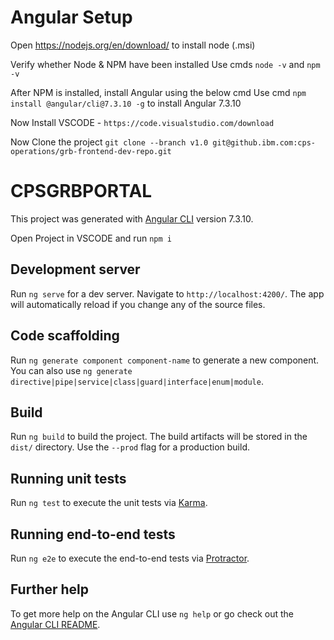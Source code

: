 # Angular Setup

Open https://nodejs.org/en/download/ to install node (.msi)


Verify whether Node & NPM have been installed 
Use cmds `node -v` and `npm -v`

After NPM is installed, install Angular using the below cmd
Use cmd  `npm install @angular/cli@7.3.10 -g` to install Angular 7.3.10


Now Install VSCODE - `https://code.visualstudio.com/download`

Now Clone the project  `git clone --branch v1.0 git@github.ibm.com:cps-operations/grb-frontend-dev-repo.git`

# CPSGRBPORTAL
This project was generated with [Angular CLI](https://github.com/angular/angular-cli) version 7.3.10.

Open Project in VSCODE and run `npm i`  

## Development server

Run `ng serve` for a dev server. Navigate to `http://localhost:4200/`. The app will automatically reload if you change any of the source files.

## Code scaffolding

Run `ng generate component component-name` to generate a new component. You can also use `ng generate directive|pipe|service|class|guard|interface|enum|module`.

## Build

Run `ng build` to build the project. The build artifacts will be stored in the `dist/` directory. Use the `--prod` flag for a production build.

## Running unit tests

Run `ng test` to execute the unit tests via [Karma](https://karma-runner.github.io).

## Running end-to-end tests

Run `ng e2e` to execute the end-to-end tests via [Protractor](http://www.protractortest.org/).

## Further help

To get more help on the Angular CLI use `ng help` or go check out the [Angular CLI README](https://github.com/angular/angular-cli/blob/master/README.md).

